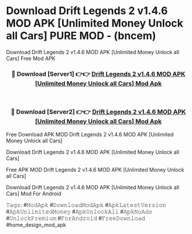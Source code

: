 # Download Drift Legends 2 v1.4.6 MOD APK [Unlimited Money Unlock all Cars] PURE MOD - (bncem)
Download Drift Legends 2 v1.4.6 MOD APK [Unlimited Money Unlock all Cars] Free Mod APK

<div align="center">
<h3>🔴 Download [Server1] 👉👉 <a href="https://apk-comot.site?title=Drift_Legends_2_v1.4.6_MOD_APK_[Unlimited_Money_Unlock_all_Cars]">Drift Legends 2 v1.4.6 MOD APK [Unlimited Money Unlock all Cars] Mod Apk</a></h3><br>

<h3>🔴 Download [Server2] 👉👉 <a href="https://apk-comot.site?title=Drift_Legends_2_v1.4.6_MOD_APK_[Unlimited_Money_Unlock_all_Cars]">Drift Legends 2 v1.4.6 MOD APK [Unlimited Money Unlock all Cars] Mod Apk</a></h3>
</div>


Free Download APK MOD Drift Legends 2 v1.4.6 MOD APK [Unlimited Money Unlock all Cars]

Download Drift Legends 2 v1.4.6 MOD APK [Unlimited Money Unlock all Cars] 

Free APK MOD Drift Legends 2 v1.4.6 MOD APK [Unlimited Money Unlock all Cars] 

Download Drift Legends 2 v1.4.6 MOD APK [Unlimited Money Unlock all Cars] Mod For Android

𝚃𝚊𝚐𝚜: #𝙼𝚘𝚍𝙰𝚙𝚔 #𝙳𝚘𝚠𝚗𝚕𝚘𝚊𝚍𝙼𝚘𝚍𝙰𝚙𝚔 #𝙰𝚙𝚔𝙻𝚊𝚝𝚎𝚜𝚝𝚅𝚎𝚛𝚜𝚒𝚘𝚗 #𝙰𝚙𝚔𝚄𝚗𝚕𝚒𝚖𝚒𝚝𝚎𝚍𝙼𝚘𝚗𝚎𝚢 #𝙰𝚙𝚔𝚄𝚗𝚕𝚘𝚌𝚔𝙰𝚕𝚕 #𝙰𝚙𝚔𝙽𝚘𝙰𝚍𝚜 #𝚄𝚗𝚕𝚘𝚌𝚔𝙿𝚛𝚎𝚖𝚒𝚞𝚖 #𝙵𝚘𝚛𝙰𝚗𝚍𝚛𝚘𝚒𝚍 #𝙵𝚛𝚎𝚎𝙳𝚘𝚠𝚗𝚕𝚘𝚊𝚍 #home_design_mod_apk